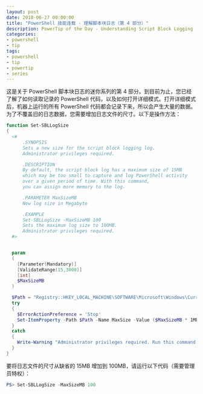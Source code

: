 ```yaml
---
layout: post
date: 2018-06-27 00:00:00
title: "PowerShell 技能连载 - 理解脚本块日志（第 4 部分）"
description: PowerTip of the Day - Understanding Script Block Logging (Part 4)
categories:
- powershell
- tip
tags:
- powershell
- tip
- powertip
- series
---
```

这是关于 PowerShell 脚本块日志的迷你系列的第 4 部分。到目前为止，您已经了解了如何读取记录的 PowerShell 代码，以及如何打开详细模式。打开详细模式后，机器上运行的所有 PowerShell 代码都会记录下来，所以会产生大量的数据。为了不覆盖旧的日志数据，您需要增加日志文件的尺寸。以下是操作方法：

```powershell
function Set-SBLLogSize
{
  <#
      .SYNOPSIS
      Sets a new size for the script block logging log.
      Administrator privileges required.

      .DESCRIPTION
      By default, the script block log has a maximum size of 15MB
      which may be too small to capture and log PowerShell activity
      over a given period of time. With this command,
      you can assign more memory to the log.

      .PARAMETER MaxSizeMB
      New log size in Megabyte

      .EXAMPLE
      Set-SBLLogSize -MaxSizeMB 100
      Sets the maximum log size to 100MB.
      Administrator privileges required.
  #>


  param
  (
    [Parameter(Mandatory)]
    [ValidateRange(15,3000)]
    [int]
    $MaxSizeMB
  )

  $Path = "Registry::HKEY_LOCAL_MACHINE\SOFTWARE\Microsoft\Windows\CurrentVersion\WINEVT\Channels\Microsoft-Windows-PowerShell/Operational"
  try
  {
    $ErrorActionPreference = 'Stop'
    Set-ItemProperty -Path $Path -Name MaxSize -Value ($MaxSizeMB * 1MB)
  }
  catch
  {
    Write-Warning "Administrator privileges required. Run this command from an elevated PowerShell."
  }
}
```

要将日志文件的尺寸从缺省的 15MB 增加到 100MB，请运行以下代码（需要管理员特权）：

```powershell
PS> Set-SBLLogSize -MaxSizeMB 100
```

<!--本文国际来源：[Understanding Script Block Logging (Part 4)](http://community.idera.com/powershell/powertips/b/tips/posts/understanding-script-block-logging-part-4)-->
